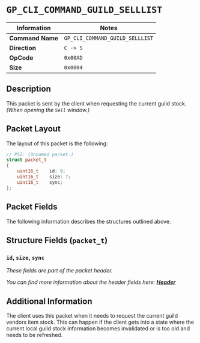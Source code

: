 # `GP_CLI_COMMAND_GUILD_SELLLIST`

| Information               | Notes |
|---                        |---    |
| **Command Name**          | `GP_CLI_COMMAND_GUILD_SELLLIST` |
| **Direction**             | `C -> S` |
| **OpCode**                | `0x00AD` |
| **Size**                  | `0x0004` |

## Description

This packet is sent by the client when requesting the current guild stock. _(When opening the `Sell` window.)_

## Packet Layout

The layout of this packet is the following:

```cpp
// PS2: (Unnamed packet.)
struct packet_t
{
    uint16_t    id: 9;
    uint16_t    size: 7;
    uint16_t    sync;
};
```

## Packet Fields

The following information describes the structures outlined above.

## Structure Fields (`packet_t`)

### `id`, `size`, `sync`

_These fields are part of the packet header._

_You can find more information about the header fields here: [**Header**](/world/HEADER.md)_

## Additional Information

The client uses this packet when it needs to request the current guild vendors item stock. This can happen if the client gets into a state where the current local guild stock information becomes invalidated or is too old and needs to be refreshed.
